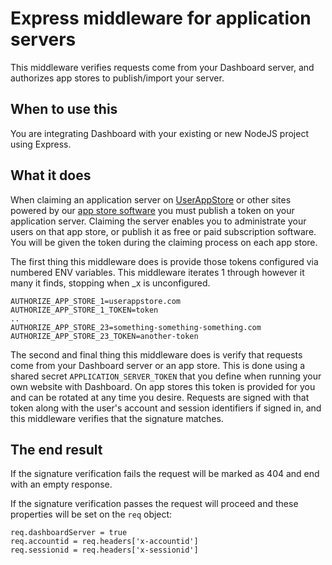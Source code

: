 # Express middleware for application servers

This middleware verifies requests come from your Dashboard server, and authorizes app stores to publish/import your server.

## When to use this

You are integrating Dashboard with your existing or new NodeJS project using Express.

## What it does

When claiming an application server on [UserAppStore](https://userappstore.com) or other sites powered by our [app store software](https://github.com/userappstore/app-store-dashboard-server) you must publish a token on your application server.  Claiming the server enables you to administrate your users on that app store, or publish it as free or paid subscription software.  You will be given the token during the claiming process on each app store.

The first thing this middleware does is provide those tokens configured via numbered ENV variables.  This middleware iterates 1 through however it many it finds, stopping when _x is unconfigured.

    AUTHORIZE_APP_STORE_1=userappstore.com
    AUTHORIZE_APP_STORE_1_TOKEN=token
    ..
    AUTHORIZE_APP_STORE_23=something-something-something.com
    AUTHORIZE_APP_STORE_23_TOKEN=another-token

The second and final thing this middleware does is verify that requests come from your Dashboard server or an app store.  This is done using a shared secret `APPLICATION_SERVER_TOKEN` that you define when running your own website with Dashboard.  On app stores this token is provided for you and can be rotated at any time you desire.  Requests are signed with that token along with the user's account and session identifiers if signed in, and this middleware verifies that the signature matches.

## The end result

If the signature verification fails the request will be marked as 404 and end with an empty response.

If the signature verification passes the request will proceed and these properties will be set on the `req` object:

    req.dashboardServer = true
    req.accountid = req.headers['x-accountid']
    req.sessionid = req.headers['x-sessionid']